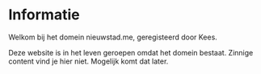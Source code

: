 # Informatie

Welkom bij het domein nieuwstad.me, geregisteerd door Kees.

Deze website is in het leven geroepen omdat het domein bestaat. Zinnige content vind je hier niet. Mogelijk komt dat later.
